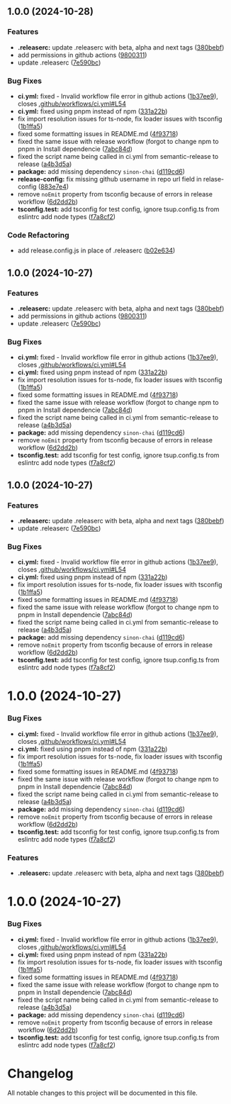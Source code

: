 ## 1.0.0 (2024-10-28)


### Features

* **.releaserc:** update .releaserc with beta, alpha and next tags ([380bebf](https://github.com/shaiknoorullah/simple-observability/commit/380bebfd5f798bf2bd07e47c07066b1a7dbb331b))
* add permissions in github actions ([9800311](https://github.com/shaiknoorullah/simple-observability/commit/980031155d4c3533017130ca0e0ccf623312b8f4))
* update .releaserc ([7e590bc](https://github.com/shaiknoorullah/simple-observability/commit/7e590bc33c2366b2eead0ecfe92b43bede6d7f68))


### Bug Fixes

* **ci.yml:** fixed - Invalid workflow file error in github actions ([1b37ee9](https://github.com/shaiknoorullah/simple-observability/commit/1b37ee9254207882b69727361c802843ea118525)), closes [.github/workflows/ci.yml#L54](https://github.com/.github/workflows/ci.yml/issues/L54)
* **ci.yml:** fixed using pnpm instead of npm ([331a22b](https://github.com/shaiknoorullah/simple-observability/commit/331a22bddfd05ed35245f3c7a9f2ac5e014d895d))
* fix import resolution issues for ts-node, fix loader issues with tsconfig ([1b1ffa5](https://github.com/shaiknoorullah/simple-observability/commit/1b1ffa532bbf2fe933813cc5240f013f0c7e1420))
* fixed some formatting issues in README.md ([4f93718](https://github.com/shaiknoorullah/simple-observability/commit/4f93718f69b2693d9641da4be6ef194bbe73bdcc))
* fixed the same issue with release workflow (forgot to change npm to pnpm in Install dependencie ([7abc84d](https://github.com/shaiknoorullah/simple-observability/commit/7abc84df72f310aac66bc133ec1ccf9ae3a13914))
* fixed the script name being called in ci.yml from semantic-release to release ([a4b3d5a](https://github.com/shaiknoorullah/simple-observability/commit/a4b3d5a9495c61969b63a81f9d2b20af4ef775dd))
* **package:** add missing dependency `sinon-chai` ([d119cd6](https://github.com/shaiknoorullah/simple-observability/commit/d119cd66b4e11d57c6c4876ae4f9fd96dd1530d3))
* **release-config:** fix missing github username in repo url field in relase-config ([883e7e4](https://github.com/shaiknoorullah/simple-observability/commit/883e7e45f71a5c782a40cb6c4ed7ef20aa22327a))
* remove `noEmit` property from tsconfig because of errors in release workflow ([6d2dd2b](https://github.com/shaiknoorullah/simple-observability/commit/6d2dd2b2cbaea4ff957f0b68dd127ec519b76921))
* **tsconfig.test:** add tsconfig for test config, ignore tsup.config.ts from eslintrc add node types ([f7a8cf2](https://github.com/shaiknoorullah/simple-observability/commit/f7a8cf2f2c2d12de9929e245498d5572cfd35719))


### Code Refactoring

* add release.config.js in place of .releaserc ([b02e634](https://github.com/shaiknoorullah/simple-observability/commit/b02e634d07f6686017731d9da86ac49041b8140a))

## 1.0.0 (2024-10-27)


### Features

* **.releaserc:** update .releaserc with beta, alpha and next tags ([380bebf](https://github.com/shaiknoorullah/simple-observability/commit/380bebfd5f798bf2bd07e47c07066b1a7dbb331b))
* add permissions in github actions ([9800311](https://github.com/shaiknoorullah/simple-observability/commit/980031155d4c3533017130ca0e0ccf623312b8f4))
* update .releaserc ([7e590bc](https://github.com/shaiknoorullah/simple-observability/commit/7e590bc33c2366b2eead0ecfe92b43bede6d7f68))


### Bug Fixes

* **ci.yml:** fixed - Invalid workflow file error in github actions ([1b37ee9](https://github.com/shaiknoorullah/simple-observability/commit/1b37ee9254207882b69727361c802843ea118525)), closes [.github/workflows/ci.yml#L54](https://github.com/.github/workflows/ci.yml/issues/L54)
* **ci.yml:** fixed using pnpm instead of npm ([331a22b](https://github.com/shaiknoorullah/simple-observability/commit/331a22bddfd05ed35245f3c7a9f2ac5e014d895d))
* fix import resolution issues for ts-node, fix loader issues with tsconfig ([1b1ffa5](https://github.com/shaiknoorullah/simple-observability/commit/1b1ffa532bbf2fe933813cc5240f013f0c7e1420))
* fixed some formatting issues in README.md ([4f93718](https://github.com/shaiknoorullah/simple-observability/commit/4f93718f69b2693d9641da4be6ef194bbe73bdcc))
* fixed the same issue with release workflow (forgot to change npm to pnpm in Install dependencie ([7abc84d](https://github.com/shaiknoorullah/simple-observability/commit/7abc84df72f310aac66bc133ec1ccf9ae3a13914))
* fixed the script name being called in ci.yml from semantic-release to release ([a4b3d5a](https://github.com/shaiknoorullah/simple-observability/commit/a4b3d5a9495c61969b63a81f9d2b20af4ef775dd))
* **package:** add missing dependency `sinon-chai` ([d119cd6](https://github.com/shaiknoorullah/simple-observability/commit/d119cd66b4e11d57c6c4876ae4f9fd96dd1530d3))
* remove `noEmit` property from tsconfig because of errors in release workflow ([6d2dd2b](https://github.com/shaiknoorullah/simple-observability/commit/6d2dd2b2cbaea4ff957f0b68dd127ec519b76921))
* **tsconfig.test:** add tsconfig for test config, ignore tsup.config.ts from eslintrc add node types ([f7a8cf2](https://github.com/shaiknoorullah/simple-observability/commit/f7a8cf2f2c2d12de9929e245498d5572cfd35719))

## 1.0.0 (2024-10-27)


### Features

* **.releaserc:** update .releaserc with beta, alpha and next tags ([380bebf](https://github.com/shaiknoorullah/simple-observability/commit/380bebfd5f798bf2bd07e47c07066b1a7dbb331b))
* update .releaserc ([7e590bc](https://github.com/shaiknoorullah/simple-observability/commit/7e590bc33c2366b2eead0ecfe92b43bede6d7f68))


### Bug Fixes

* **ci.yml:** fixed - Invalid workflow file error in github actions ([1b37ee9](https://github.com/shaiknoorullah/simple-observability/commit/1b37ee9254207882b69727361c802843ea118525)), closes [.github/workflows/ci.yml#L54](https://github.com/.github/workflows/ci.yml/issues/L54)
* **ci.yml:** fixed using pnpm instead of npm ([331a22b](https://github.com/shaiknoorullah/simple-observability/commit/331a22bddfd05ed35245f3c7a9f2ac5e014d895d))
* fix import resolution issues for ts-node, fix loader issues with tsconfig ([1b1ffa5](https://github.com/shaiknoorullah/simple-observability/commit/1b1ffa532bbf2fe933813cc5240f013f0c7e1420))
* fixed some formatting issues in README.md ([4f93718](https://github.com/shaiknoorullah/simple-observability/commit/4f93718f69b2693d9641da4be6ef194bbe73bdcc))
* fixed the same issue with release workflow (forgot to change npm to pnpm in Install dependencie ([7abc84d](https://github.com/shaiknoorullah/simple-observability/commit/7abc84df72f310aac66bc133ec1ccf9ae3a13914))
* fixed the script name being called in ci.yml from semantic-release to release ([a4b3d5a](https://github.com/shaiknoorullah/simple-observability/commit/a4b3d5a9495c61969b63a81f9d2b20af4ef775dd))
* **package:** add missing dependency `sinon-chai` ([d119cd6](https://github.com/shaiknoorullah/simple-observability/commit/d119cd66b4e11d57c6c4876ae4f9fd96dd1530d3))
* remove `noEmit` property from tsconfig because of errors in release workflow ([6d2dd2b](https://github.com/shaiknoorullah/simple-observability/commit/6d2dd2b2cbaea4ff957f0b68dd127ec519b76921))
* **tsconfig.test:** add tsconfig for test config, ignore tsup.config.ts from eslintrc add node types ([f7a8cf2](https://github.com/shaiknoorullah/simple-observability/commit/f7a8cf2f2c2d12de9929e245498d5572cfd35719))

# 1.0.0 (2024-10-27)


### Bug Fixes

* **ci.yml:** fixed - Invalid workflow file error in github actions ([1b37ee9](https://github.com/shaiknoorullah/simple-observability/commit/1b37ee9254207882b69727361c802843ea118525)), closes [.github/workflows/ci.yml#L54](https://github.com/.github/workflows/ci.yml/issues/L54)
* **ci.yml:** fixed using pnpm instead of npm ([331a22b](https://github.com/shaiknoorullah/simple-observability/commit/331a22bddfd05ed35245f3c7a9f2ac5e014d895d))
* fix import resolution issues for ts-node, fix loader issues with tsconfig ([1b1ffa5](https://github.com/shaiknoorullah/simple-observability/commit/1b1ffa532bbf2fe933813cc5240f013f0c7e1420))
* fixed some formatting issues in README.md ([4f93718](https://github.com/shaiknoorullah/simple-observability/commit/4f93718f69b2693d9641da4be6ef194bbe73bdcc))
* fixed the same issue with release workflow (forgot to change npm to pnpm in Install dependencie ([7abc84d](https://github.com/shaiknoorullah/simple-observability/commit/7abc84df72f310aac66bc133ec1ccf9ae3a13914))
* fixed the script name being called in ci.yml from semantic-release to release ([a4b3d5a](https://github.com/shaiknoorullah/simple-observability/commit/a4b3d5a9495c61969b63a81f9d2b20af4ef775dd))
* **package:** add missing dependency `sinon-chai` ([d119cd6](https://github.com/shaiknoorullah/simple-observability/commit/d119cd66b4e11d57c6c4876ae4f9fd96dd1530d3))
* remove `noEmit` property from tsconfig because of errors in release workflow ([6d2dd2b](https://github.com/shaiknoorullah/simple-observability/commit/6d2dd2b2cbaea4ff957f0b68dd127ec519b76921))
* **tsconfig.test:** add tsconfig for test config, ignore tsup.config.ts from eslintrc add node types ([f7a8cf2](https://github.com/shaiknoorullah/simple-observability/commit/f7a8cf2f2c2d12de9929e245498d5572cfd35719))


### Features

* **.releaserc:** update .releaserc with beta, alpha and next tags ([380bebf](https://github.com/shaiknoorullah/simple-observability/commit/380bebfd5f798bf2bd07e47c07066b1a7dbb331b))

# 1.0.0 (2024-10-27)


### Bug Fixes

* **ci.yml:** fixed - Invalid workflow file error in github actions ([1b37ee9](https://github.com/shaiknoorullah/simple-observability/commit/1b37ee9254207882b69727361c802843ea118525)), closes [.github/workflows/ci.yml#L54](https://github.com/.github/workflows/ci.yml/issues/L54)
* **ci.yml:** fixed using pnpm instead of npm ([331a22b](https://github.com/shaiknoorullah/simple-observability/commit/331a22bddfd05ed35245f3c7a9f2ac5e014d895d))
* fix import resolution issues for ts-node, fix loader issues with tsconfig ([1b1ffa5](https://github.com/shaiknoorullah/simple-observability/commit/1b1ffa532bbf2fe933813cc5240f013f0c7e1420))
* fixed some formatting issues in README.md ([4f93718](https://github.com/shaiknoorullah/simple-observability/commit/4f93718f69b2693d9641da4be6ef194bbe73bdcc))
* fixed the same issue with release workflow (forgot to change npm to pnpm in Install dependencie ([7abc84d](https://github.com/shaiknoorullah/simple-observability/commit/7abc84df72f310aac66bc133ec1ccf9ae3a13914))
* fixed the script name being called in ci.yml from semantic-release to release ([a4b3d5a](https://github.com/shaiknoorullah/simple-observability/commit/a4b3d5a9495c61969b63a81f9d2b20af4ef775dd))
* **package:** add missing dependency `sinon-chai` ([d119cd6](https://github.com/shaiknoorullah/simple-observability/commit/d119cd66b4e11d57c6c4876ae4f9fd96dd1530d3))
* remove `noEmit` property from tsconfig because of errors in release workflow ([6d2dd2b](https://github.com/shaiknoorullah/simple-observability/commit/6d2dd2b2cbaea4ff957f0b68dd127ec519b76921))
* **tsconfig.test:** add tsconfig for test config, ignore tsup.config.ts from eslintrc add node types ([f7a8cf2](https://github.com/shaiknoorullah/simple-observability/commit/f7a8cf2f2c2d12de9929e245498d5572cfd35719))

# Changelog

All notable changes to this project will be documented in this file.
